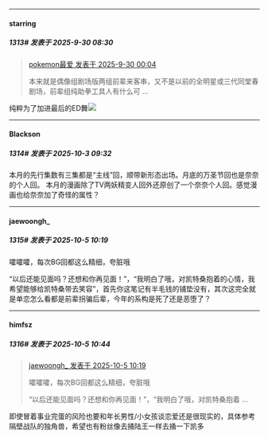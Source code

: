 ﻿
*****

####  starring  
##### 1313#       发表于 2025-9-30 08:30

<blockquote><a href="httphttps://stage1st.com/2b/forum.php?mod=redirect&amp;goto=findpost&amp;pid=68508257&amp;ptid=2208663" target="_blank">pokemon最爱 发表于 2025-9-30 00:04</a>

本来就是偶像组剧场版两组前辈来客串，又不是以前的全明星或三代同堂春剧场，前辈组纯助拳工具人有什么可 ...</blockquote>
纯粹为了加进最后的ED舞<img src="https://static.stage1st.com/image/smiley/face2017/067.png" referrerpolicy="no-referrer">

*****

####  Blackson  
##### 1314#       发表于 2025-10-3 09:32

本月的先行集数有三集都是“主线”回，顺带新形态出场。月底的万圣节回也是奈奈的个人回。
本月的漫画除了TV两妖精变人回外还原创了一个奈奈个人回。感觉漫画也给奈奈加了奇怪的属性？


*****

####  jaewoongh_  
##### 1315#       发表于 2025-10-5 10:19

嚯嚯嚯，每次BG回都这么精细，夸脏哦

“以后还能见面吗？还想和你再见面！”，“我明白了哦，对凯特桑抱着的心情，我希望能够给凯特桑带去笑容”，首先你这笔记有半毛钱的铺垫没有，其次这完全就是单恋怎么看都是前辈拐骗后辈，今年的系构是死了还是恶堕了？


*****

####  himfsz  
##### 1316#       发表于 2025-10-5 10:44

<blockquote><a href="httphttps://stage1st.com/2b/forum.php?mod=redirect&amp;goto=findpost&amp;pid=68529071&amp;ptid=2208663" target="_blank">jaewoongh_ 发表于 2025-10-5 10:19</a>

嚯嚯嚯，每次BG回都这么精细，夸脏哦

“以后还能见面吗？还想和你再见面！”，“我明白了哦，对凯特桑抱着 ...</blockquote>
即使冒着事业完蛋的风险也要和年长男性/小女孩谈恋爱还是很现实的，具体参考隔壁战队的独角兽，希望也有粉丝像去捅陆王一样去捅一下凯多

